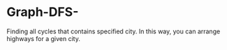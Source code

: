 # Graph-DFS-

Finding all cycles that contains specified city. In this way, you  can arrange highways for a given city.
